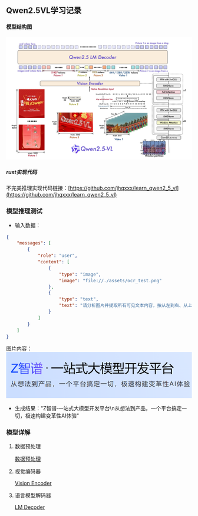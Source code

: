 ## Qwen2.5VL学习记录
#### 模型结构图
![Qwen2.5VL结构图](images/qwen2_5_vl.png)

##### rust实现代码
不完美推理实现代码链接：[https://github.com/jhqxxx/learn_qwen2_5_vl](https://github.com/jhqxxx/learn_qwen2_5_vl)

### 模型推理测试
* 输入数据：

```json
{
    "messages": [
        {
            "role": "user",
            "content": [
                {
                    "type": "image",
                    "image": "file://./assets/ocr_test.png"
                },
                {
                    "type": "text", 
                    "text": "请分析图片并提取所有可见文本内容，按从左到右、从上到下的布局，返回纯文本"
                }
            ]
        }
    ]
}
```

图片内容：
![ocr_test.png](images/ocr_test.png)

* 生成结果："Z智谱·一站式大模型开发平台\n从想法到产品，一个平台搞定一切，极速构建变革性AI体验"

### 模型详解
1. 数据预处理

    [数据预处理](qwen2_5_vl/data_process.md)

2. 视觉编码器

    [Vision Encoder](qwen2_5_vl/vision_encoder.md)

3. 语言模型解码器

    [LM Decoder](qwen2_5_vl/text_decoder.md)


